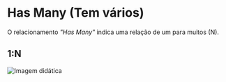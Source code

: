 # Has Many (Tem vários)

O relacionamento _"Has Many"_ indica uma relação de um para muitos (N).

## 1:N

![Imagem didática](./screenshots/has-many.jpg)
